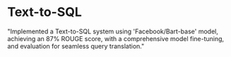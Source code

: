 # Text-to-SQL
"Implemented a Text-to-SQL system using 'Facebook/Bart-base' model, achieving an 87% ROUGE score, with a comprehensive model fine-tuning, and evaluation for seamless query translation."
